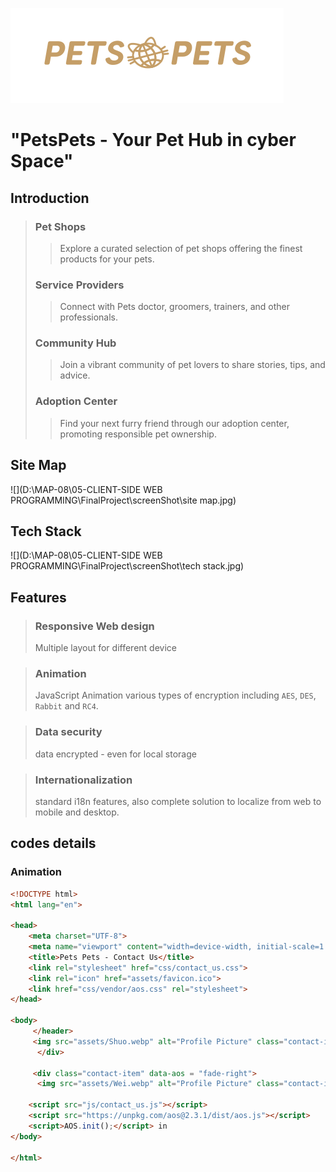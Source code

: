 ![PetsPets 图标](screenShot\pets-logo-15.svg)

# "PetsPets - Your Pet Hub in cyber Space"

## Introduction

> ### Pet Shops
>
> > Explore a curated selection of pet shops offering the finest products for your pets.
>
> ### Service Providers
>
> > Connect with Pets doctor, groomers, trainers, and other professionals.
>
> ### Community Hub
>
> > Join a vibrant community of pet lovers to share stories, tips, and advice.
>
> ### Adoption Center
>
> > Find your next furry friend through our adoption center, promoting responsible pet ownership.



## Site Map

![](D:\MAP-08\05-CLIENT-SIDE WEB PROGRAMMING\FinalProject\screenShot\site map.jpg)

## Tech Stack

![](D:\MAP-08\05-CLIENT-SIDE WEB PROGRAMMING\FinalProject\screenShot\tech stack.jpg)

## Features

> ### Responsive Web design
>
> Multiple layout for different device



> ### Animation
>
> JavaScript Animation various types of encryption including `AES`, `DES`, `Rabbit` and `RC4`.



> ### Data security
>
> data encrypted - even for local storage
>



> ### Internationalization
>
> standard i18n features, also complete solution to localize from web to mobile and desktop.



## codes details

### Animation

```html
<!DOCTYPE html>
<html lang="en">

<head>
    <meta charset="UTF-8">
    <meta name="viewport" content="width=device-width, initial-scale=1.0">
    <title>Pets Pets - Contact Us</title>
    <link rel="stylesheet" href="css/contact_us.css">
    <link rel="icon" href="assets/favicon.ico">
    <link href="css/vendor/aos.css" rel="stylesheet">  
</head>

<body>
     </header>
     <img src="assets/Shuo.webp" alt="Profile Picture" class="contact-image" data-aos="zoom-out-up">
      </div>

     <div class="contact-item" data-aos = "fade-right">
      <img src="assets/Wei.webp" alt="Profile Picture" class="contact-image" data-aos="zoom-out-up">
                
    <script src="js/contact_us.js"></script>
    <script src="https://unpkg.com/aos@2.3.1/dist/aos.js"></script>
    <script>AOS.init();</script> in
</body>

</html>
```


